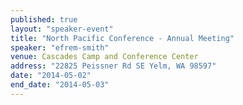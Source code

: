 ```yaml
---
published: true
layout: "speaker-event"
title: "North Pacific Conference - Annual Meeting"
speaker: "efrem-smith"
venue: Cascades Camp and Conference Center
address: "22825 Peissner Rd SE Yelm, WA 98597"
date: "2014-05-02"
end_date: "2014-05-03"
---
```



